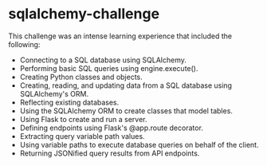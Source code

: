 # sqlalchemy-challenge

This challenge was an intense learning experience that included the following:

- Connecting to a SQL database using SQLAlchemy.
- Performing basic SQL queries using engine.execute().
- Creating Python classes and objects.
- Creating, reading, and updating data from a SQL database using SQLAlchemy's ORM.
- Reflecting existing databases.
- Using the SQLAlchemy ORM to create classes that model tables.
- Using Flask to create and run a server.
- Defining endpoints using Flask's @app.route decorator.
- Extracting query variable path values.
- Using variable paths to execute database queries on behalf of the client.
- Returning JSONified query results from API endpoints.